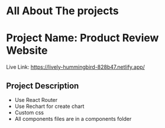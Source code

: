# All About The projects
# Project Name: Product Review Website

Live Link: https://lively-hummingbird-828b47.netlify.app/

## Project Description
* Use React Router
* Use Rechart for create chart
* Custom css
* All components files are in a components folder